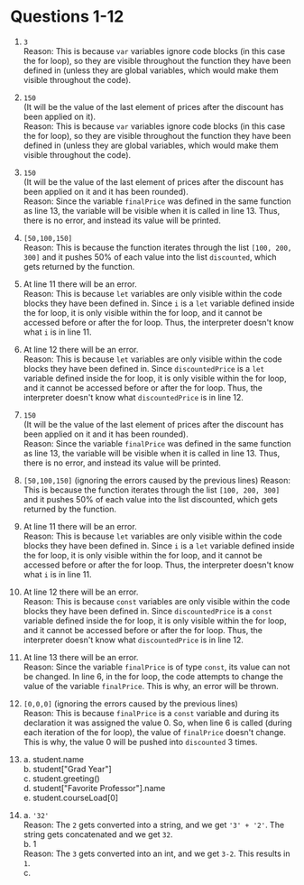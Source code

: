 # Questions 1-12
1. `3`  
   Reason: This is because `var` variables ignore code blocks (in this case the for loop), so they are visible throughout the function they have been defined in (unless they are global variables, which would make them visible throughout the code).

2. `150`  
   (It will be the value of the last element of prices after the discount has been applied on it).  
   Reason: This is because `var` variables ignore code blocks (in this case the for loop), so they are visible throughout the function they have been defined in (unless they are global variables, which would make them visible throughout the code).

3. `150`  
   (It will be the value of the last element of prices after the discount has been applied on it and it has been rounded).  
   Reason: Since the variable `finalPrice` was defined in the same function as line 13, the variable will be visible when it is called in line 13. Thus, there is no error, and instead its value will be printed.

4. `[50,100,150]`   
   Reason: This is because the function iterates through the list `[100, 200, 300]` and it pushes 50% of each value into the list `discounted`, which gets returned by the function. 

5. At line 11 there will be an error.  
   Reason: This is because `let` variables are only visible within the code blocks they have been defined in. Since `i` is a `let` variable defined inside the for loop, it is only visible within the for loop, and it cannot be accessed before or after the for loop. Thus, the interpreter doesn't know what `i` is in line 11.

6. At line 12 there will be an error.  
   Reason: This is because `let` variables are only visible within the code blocks they have been defined in. Since `discountedPrice` is a `let` variable defined inside the for loop, it is only visible within the for loop, and it cannot be accessed before or after the for loop. Thus, the interpreter doesn't know what `discountedPrice` is in line 12.

7. `150`   
   (It will be the value of the last element of prices after the discount has been applied on it and it has been rounded).  
   Reason: Since the variable `finalPrice` was defined in the same function as line 13, the variable will be visible when it is called in line 13. Thus, there is no error, and instead its value will be printed.

8. `[50,100,150]` (ignoring the errors caused by the previous lines)
   Reason: This is because the function iterates through the list `[100, 200, 300]` and it pushes 50% of each value into the list discounted, which gets returned by the function.

9.  At line 11 there will be an error.  
   Reason: This is because `let` variables are only visible within the code blocks they have been defined in. Since `i` is a `let` variable defined inside the for loop, it is only visible within the for loop, and it cannot be accessed before or after the for loop. Thus, the interpreter doesn't know what `i` is in line 11.

10. At line 12 there will be an error.  
   Reason: This is because `const` variables are only visible within the code blocks they have been defined in. Since `discountedPrice` is a `const` variable defined inside the for loop, it is only visible within the for loop, and it cannot be accessed before or after the for loop. Thus, the interpreter doesn't know what `discountedPrice` is in line 12.

11. At line 13 there will be an error.  
    Reason: Since the variable `finalPrice` is of type `const`, its value can not be changed. In line 6, in the for loop, the code attempts to change the value of the variable `finalPrice`. This is why, an error will be thrown.

12. `[0,0,0]` (ignoring the errors caused by the previous lines)  
    Reason: This is because `finalPrice` is a `const` variable and during its declaration it was assigned the value 0. So, when line 6 is called (during each iteration of the for loop), the value of `finalPrice` doesn't change. This is why, the value 0 will be pushed into `discounted` 3 times.

13. a. student.name  
    b. student["Grad Year"]  
    c. student.greeting()  
    d. student["Favorite Professor"].name  
    e. student.courseLoad[0]  

14. a. `'32'`  
      Reason: The `2` gets converted into a string, and we get `'3' + '2'`. The string gets concatenated and we get `32`.  
    b. 1  
      Reason: The `3` gets converted into an int, and we get `3-2`. This results in `1`.  
    c.   